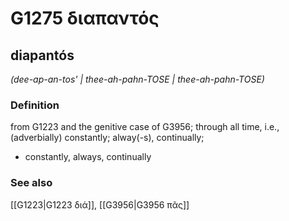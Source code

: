 # G1275 διαπαντός

## diapantós

_(dee-ap-an-tos' | thee-ah-pahn-TOSE | thee-ah-pahn-TOSE)_

### Definition

from G1223 and the genitive case of G3956; through all time, i.e., (adverbially) constantly; alway(-s), continually; 

- constantly, always, continually

### See also

[[G1223|G1223 διά]], [[G3956|G3956 πᾶς]]
